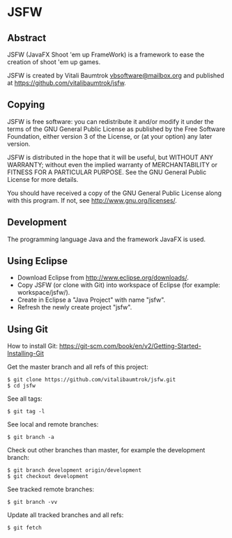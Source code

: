 # JSFW

## Abstract
JSFW (JavaFX Shoot 'em up FrameWork) is a framework to ease the creation of shoot 'em up games.

JSFW is created by Vitali Baumtrok <vbsoftware@mailbox.org> and published at <https://github.com/vitalibaumtrok/jsfw>.

## Copying
JSFW is free software: you can redistribute it and/or modify it under the terms of the GNU General Public License as published by the Free Software Foundation, either version 3 of the License, or (at your option) any later version.

JSFW is distributed in the hope that it will be useful, but WITHOUT ANY WARRANTY; without even the implied warranty of MERCHANTABILITY or FITNESS FOR A PARTICULAR PURPOSE. See the GNU General Public License for more details.

You should have received a copy of the GNU General Public License along with this program. If not, see <http://www.gnu.org/licenses/>.

## Development
The programming language Java and the framework JavaFX is used.

## Using Eclipse
- Download Eclipse from <http://www.eclipse.org/downloads/>.
- Copy JSFW (or clone with Git) into workspace of Eclipse (for example: workspace/jsfw/).
- Create in Eclipse a "Java Project" with name "jsfw".
- Refresh the newly create project "jsfw".

## Using Git
How to install Git: <https://git-scm.com/book/en/v2/Getting-Started-Installing-Git>

Get the master branch and all refs of this project:

	$ git clone https://github.com/vitalibaumtrok/jsfw.git
	$ cd jsfw

See all tags:

	$ git tag -l

See local and remote branches:

	$ git branch -a

Check out other branches than master, for example the development branch:

	$ git branch development origin/development
	$ git checkout development

See tracked remote branches:

	$ git branch -vv

Update all tracked branches and all refs:

	$ git fetch
